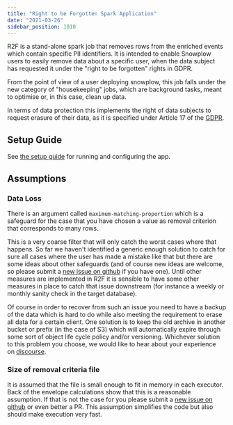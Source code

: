 ```yaml
---
title: "Right to be Forgotten Spark Application"
date: "2021-03-26"
sidebar_position: 1010
---
```


R2F is a stand-alone spark job that removes rows from the enriched events which contain specific PII identifiers. It is intended to enable Snowplow users to easily remove data about a specific user, when the data subject has requested it under the "right to be forgotten" rights in GDPR.

From the point of view of a user deploying snowplow, this job falls under the new category of "housekeeping" jobs, which are background tasks, meant to optimise or, in this case, clean up data.

In terms of data protection this implements the right of data subjects to request erasure of their data, as it is specified under Article 17 of the [GDPR](https://www.eugdpr.org/).

## Setup Guide

See [the setup guide](/docs/pipeline-components-and-applications/right-to-be-forgotten-spark-application/right-to-be-forgotten-spark-application-setup-guide/index.md) for running and configuring the app.

## Assumptions

### [](https://github.com/snowplow-incubator/right-to-be-forgotten-spark-job/wiki/Technical-documentation#data-loss)Data Loss

There is an argument called `maximum-matching-proportion` which is a safeguard for the case that you have chosen a value as removal criterion that corresponds to many rows.

This is a very coarse filter that will only catch the worst cases where that happens. So far we haven't identified a generic enough solution to catch for sure all cases where the user has made a mistake like that but there are some ideas about other safeguards (and of course new ideas are welcome, so please submit a [new issue on github](https://github.com/snowplow-incubator/right-to-be-forgotten-spark-job/issues) if you have one). Until other measures are implemented in R2F it is sensible to have some other measures in place to catch that issue downstream (for instance a weekly or monthly sanity check in the target database).

Of course in order to recover from such an issue you need to have a backup of the data which is hard to do while also meeting the requirement to erase all data for a certain client. One solution is to keep the old archive in another bucket or prefix (in the case of S3) which will automatically expire through some sort of object life cycle policy and/or versioning. Whichever solution to this problem you choose, we would like to hear about your experience on [discourse](https://discourse.snowplowanalytics.com/).

### [](https://github.com/snowplow-incubator/right-to-be-forgotten-spark-job/wiki/Technical-documentation#size-of-removal-criteria-file)Size of removal criteria file

It is assumed that the file is small enough to fit in memory in each executor. Back of the envelope calculations show that this is a reasonable assumption. If that is not the case for you please submit a [new issue on github](https://github.com/snowplow-incubator/right-to-be-forgotten-spark-job/issues) or even better a PR. This assumption simplifies the code but also should make execution very fast.
